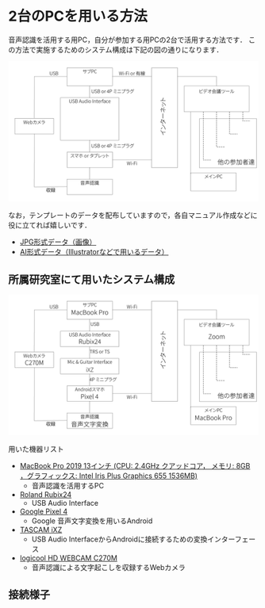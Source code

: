 # 2台のPCを用いる方法
音声認識を活用する用PC，自分が参加する用PCの2台で活用する方法です．
この方法で実施するためのシステム構成は下記の図の通りになります．

![接続イメージのテンプレ](fig/template/Template_Using_2pc-JP.jpg)


なお，テンプレートのデータを配布していますので，各自マニュアル作成などに役に立てれば嬉しいです．
  - [JPG形式データ（画像）](fig/template/Template_Using_2pc-JP.jpg)
  - [AI形式データ（Illustratorなどで用いるデータ）](fig/template/Template_Using_2pc-JP.ai)


## 所属研究室にて用いたシステム構成
![システム](fig/Using_2pc_ThetaAkihisa-JP.jpg)

用いた機器リスト
- [MacBook Pro 2019 13インチ (CPU: 2.4GHz クアッドコア， メモリ: 8GB ，グラフィックス: Intel Iris Plus Graphics 655 1536MB)](https://support.apple.com/kb/SP795?viewlocale=ja_JP&locale=ja_JP)
  - 音声認識を活用するPC
- [Roland Rubix24](https://www.roland.com/jp/products/rubix24/)
  - USB Audio Interface
- [Google Pixel 4](https://store.google.com/jp/product/pixel_4)
  - Google 音声文字変換を用いるAndroid
- [TASCAM iXZ](https://tascam.jp/jp/product/ixz/top)
  - USB Audio InterfaceからAndroidに接続するための変換インターフェース
- [logicool HD WEBCAM C270M](https://www.logicool.co.jp/ja-jp/product/hd-webcam-c270h#specification-tabular)
  - 音声認識による文字起こしを収録するWebカメラ
  
## 接続様子
  
  
  
  
  
  
  
  
  

